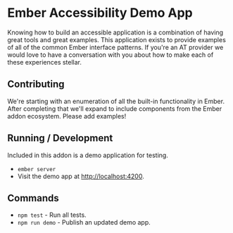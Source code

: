 # Ember Accessibility Demo App

Knowing how to build an accessible application is a combination of having great tools and great examples. This application exists to provide examples of all of the common Ember interface patterns. If you're an AT provider we would love to have a conversation with you about how to make each of these experiences stellar.

## Contributing

We're starting with an enumeration of all the built-in functionality in Ember. After completing that we'll expand to include components from the Ember addon ecosystem. Please add examples!

## Running / Development

Included in this addon is a demo application for testing.

* `ember server`
* Visit the demo app at [http://localhost:4200](http://localhost:4200).

## Commands

* `npm test` - Run all tests.
* `npm run demo` - Publish an updated demo app.

